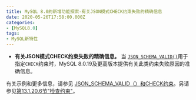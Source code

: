 ```yaml
---
title: MySQL 8.0的新增功能探索-有关JSON模式CHECK约束失败的精确信息
date: 2020-05-26T17:58:00.000Z
categories:
- [MySQL8.0]
tags:
- MySQL新特性
---
```


- **有关JSON模式CHECK约束失败的精确信息。** 当 [`JSON_SCHEMA_VALID()`](https://dev.mysql.com/doc/refman/8.0/en/json-validation-functions.html#function_json-schema-valid)用于指定`CHECK`约束时，MySQL 8.0.19及更高版本提供有关此类约束失败原因的准确信息。

有关示例和更多信息，请参见 [JSON_SCHEMA_VALID（）和CHECK约束](https://dev.mysql.com/doc/refman/8.0/en/json-validation-functions.html#json-validation-functions-constraints)。另请参见[第13.1.20.6节"检查约束"](https://dev.mysql.com/doc/refman/8.0/en/create-table-check-constraints.html)。
